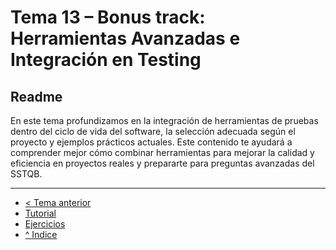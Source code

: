 # Tema 13 – Bonus track: Herramientas Avanzadas e Integración en Testing

## Readme

En este tema profundizamos en la integración de herramientas de pruebas dentro del ciclo de vida del software, la selección adecuada según el proyecto y ejemplos prácticos actuales. Este contenido te ayudará a comprender mejor cómo combinar herramientas para mejorar la calidad y eficiencia en proyectos reales y prepararte para preguntas avanzadas del SSTQB.

---

- [< Tema anterior](../semana12/readme.md)
- [Tutorial](./tutorial.md)
- [Ejercicios](./ejercicios.md)
- [^ Indice](../readme.md)
